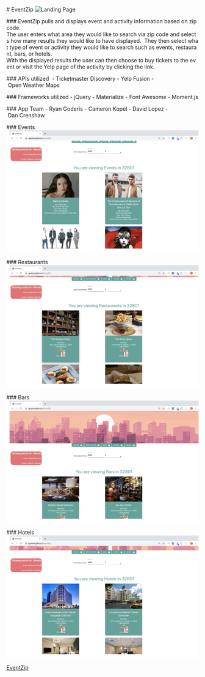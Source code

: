 # EventZip
![Landing Page](assets/images/EventZip-home.png)

### EventZip pulls and displays event and activity information based on zip code. 
The user enters what area they would like to search via zip code and selects how many results they would like to have displayed.  They then select what type of event or activity they would like to search such as events, restaurant, bars, or hotels.
With the displayed results the user can then choose to buy tickets to the event or visit the Yelp page of the activity by clicking the link.

### APIs utilized 
- Ticketmaster Discovery
- Yelp Fusion
- Open Weather Maps

### Frameworks utilized
- jQuery
- Materialize
- Font Awesome
- Moment.js

### App Team
- Ryan Goderis
- Cameron Kopel
- David Lopez
- Dan Crenshaw

### Events
![Landing Page](assets/images/Events.png)

### Restaurants
![Landing Page](assets/images/Restaurants.png)

### Bars
![Landing Page](assets/images/Bars.png)

### Hotels
![Landing Page](assets/images/Hotels.png)

[EventZip](https://rgoderis.github.io/EventZip/)